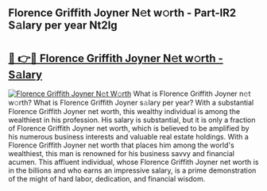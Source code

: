 ## Florence Griffith Joyner N𝚎t w𝚘rth - Part-lR2 S𝚊lary per year Nt2Ig

# <h2><a href="http://gc1pld.nevu.top/?p=Florence+Griffith+Joyner">🔗 👉🔴 Florence Griffith Joyner N𝚎t w𝚘rth - S𝚊lary</a></h2>

[![Florence Griffith Joyner N𝚎t W𝚘rth](https://i.imgur.com/Oavwk0R.jpeg)](http://gc1pld.nevu.top/?p=Florence+Griffith+Joyner)
What is Florence Griffith Joyner n𝚎t w𝚘rth? What is Florence Griffith Joyner s𝚊lary per year?
With a substantial Florence Griffith Joyner net worth, this wealthy individual is among the wealthiest in his profession. His salary is substantial, but it is only a fraction of Florence Griffith Joyner net worth, which is believed to be amplified by his numerous business interests and valuable real estate holdings. With a Florence Griffith Joyner net worth that places him among the world's wealthiest, this man is renowned for his business savvy and financial acumen. This affluent individual, whose Florence Griffith Joyner net worth is in the billions and who earns an impressive salary, is a prime demonstration of the might of hard labor, dedication, and financial wisdom.
